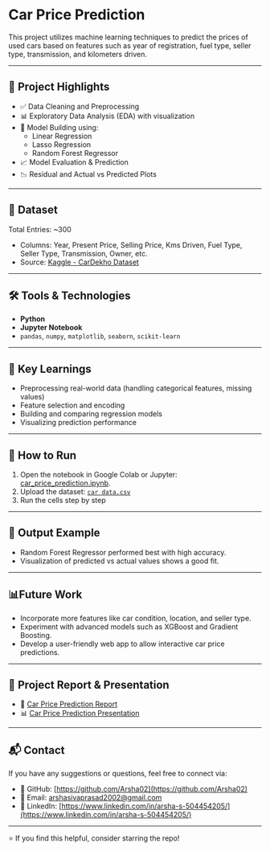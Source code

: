 #  Car Price Prediction

This project utilizes machine learning techniques to predict the prices of used cars based on features such as year of registration, fuel type, seller type, transmission, and kilometers driven.


---

## 📌 Project Highlights

- ✅ Data Cleaning and Preprocessing  
- 📊 Exploratory Data Analysis (EDA) with visualization  
- 🤖 Model Building using:
  - Linear Regression
  - Lasso Regression
  - Random Forest Regressor
- 📈 Model Evaluation & Prediction
- 📉 Residual and Actual vs Predicted Plots

---

## 📁 Dataset

Total Entries: ~300  
- Columns: Year, Present Price, Selling Price, Kms Driven, Fuel Type, Seller Type, Transmission, Owner, etc.  
- Source: [Kaggle - CarDekho Dataset](https://www.kaggle.com/datasets/nehalbirla/vehicle-dataset-from-cardekho?select=car+data.csv)

---

## 🛠️ Tools & Technologies

- **Python**
- **Jupyter Notebook**
- `pandas`, `numpy`, `matplotlib`, `seaborn`, `scikit-learn`

---

## 🧠 Key Learnings

- Preprocessing real-world data (handling categorical features, missing values)
- Feature selection and encoding
- Building and comparing regression models
- Visualizing prediction performance

---

## 📝 How to Run

1. Open the notebook in Google Colab or Jupyter: [car_price_prediction.ipynb](./car_price_prediction.ipynb).  
2. Upload the dataset: [`car data.csv`](./car%20data.csv)
3. Run the cells step by step

---

## 📌 Output Example

- Random Forest Regressor performed best with high accuracy.
- Visualization of predicted vs actual values shows a good fit.

---

## 📊Future Work
- Incorporate more features like car condition, location, and seller type.
- Experiment with advanced models such as XGBoost and Gradient Boosting.
- Develop a user-friendly web app to allow interactive car price predictions.

---

## 📄 Project Report & Presentation

- 📘 [Car Price Prediction Report](./Car_Price_Prediction_Report_Arsha.pdf)  
- 📊 [Car Price Prediction Presentation](./Car_Price_Prediction_Presentation_Arsha.pdf)

---

## 📬 Contact

If you have any suggestions or questions, feel free to connect via:
- 🔗 GitHub: [https://github.com/Arsha02](https://github.com/Arsha02)  
- 📧 Email: [arshasivaprasad2002@gmail.com](mailto:arshasivaprasad2002@gmail.com)  
- 💼 LinkedIn: [https://www.linkedin.com/in/arsha-s-504454205/](https://www.linkedin.com/in/arsha-s-504454205/)

---

⭐ If you find this helpful, consider starring the repo!
